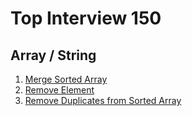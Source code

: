 # Top Interview 150

## Array / String

1. [Merge Sorted Array](1.merge-sorted-array.md)
2. [Remove Element](2.remove-element.md)
3. [Remove Duplicates from Sorted Array](3.remove-duplicates-from-sorted-array.md)
<br>
